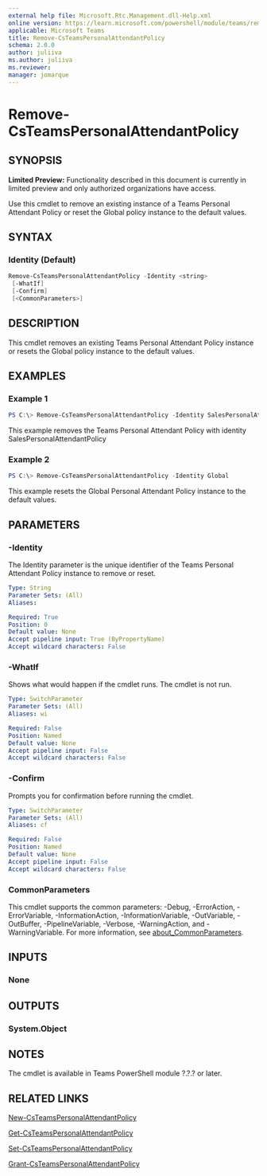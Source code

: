 ```yaml
---
external help file: Microsoft.Rtc.Management.dll-Help.xml
online version: https://learn.microsoft.com/powershell/module/teams/remove-csteamspersonalattendantpolicy
applicable: Microsoft Teams
title: Remove-CsTeamsPersonalAttendantPolicy
schema: 2.0.0
author: juliiva
ms.author: juliiva
ms.reviewer:
manager: jomarque
---
```


# Remove-CsTeamsPersonalAttendantPolicy

## SYNOPSIS

**Limited Preview:** Functionality described in this document is currently in limited preview and only authorized organizations have access.

Use this cmdlet to remove an existing instance of a Teams Personal Attendant Policy or reset the Global policy instance to the default values.

## SYNTAX

### Identity (Default)
```powershell
Remove-CsTeamsPersonalAttendantPolicy -Identity <string> 
 [-WhatIf] 
 [-Confirm] 
 [<CommonParameters>]
```

## DESCRIPTION
This cmdlet removes an existing Teams Personal Attendant Policy instance or resets the Global policy instance to the default values.

## EXAMPLES

### Example 1
```powershell
PS C:\> Remove-CsTeamsPersonalAttendantPolicy -Identity SalesPersonalAttendantPolicy
```

This example removes the Teams Personal Attendant Policy with identity SalesPersonalAttendantPolicy

### Example 2
```powershell
PS C:\> Remove-CsTeamsPersonalAttendantPolicy -Identity Global
```

This example resets the Global Personal Attendant Policy instance to the default values.

## PARAMETERS

### -Identity
 The Identity parameter is the unique identifier of the Teams Personal Attendant Policy instance to remove or reset.

```yaml
Type: String
Parameter Sets: (All)
Aliases:

Required: True
Position: 0
Default value: None
Accept pipeline input: True (ByPropertyName)
Accept wildcard characters: False
```

### -WhatIf
Shows what would happen if the cmdlet runs.
The cmdlet is not run.

```yaml
Type: SwitchParameter
Parameter Sets: (All)
Aliases: wi

Required: False
Position: Named
Default value: None
Accept pipeline input: False
Accept wildcard characters: False
```

### -Confirm
Prompts you for confirmation before running the cmdlet.

```yaml
Type: SwitchParameter
Parameter Sets: (All)
Aliases: cf

Required: False
Position: Named
Default value: None
Accept pipeline input: False
Accept wildcard characters: False
```

### CommonParameters
This cmdlet supports the common parameters: -Debug, -ErrorAction, -ErrorVariable, -InformationAction, -InformationVariable, -OutVariable, -OutBuffer, -PipelineVariable, -Verbose, -WarningAction, and -WarningVariable. For more information, see [about_CommonParameters](https://go.microsoft.com/fwlink/?LinkID=113216).

## INPUTS

### None

## OUTPUTS

### System.Object

## NOTES

The cmdlet is available in Teams PowerShell module ?.?.? or later.

## RELATED LINKS

[New-CsTeamsPersonalAttendantPolicy](./new-csteamspersonalattendantpolicy.md)

[Get-CsTeamsPersonalAttendantPolicy](./get-csteamspersonalattendantpolicy.md)

[Set-CsTeamsPersonalAttendantPolicy](./set-csteamspersonalattendantpolicy.md)

[Grant-CsTeamsPersonalAttendantPolicy](./grant-csteamspersonalattendantpolicy.md)

